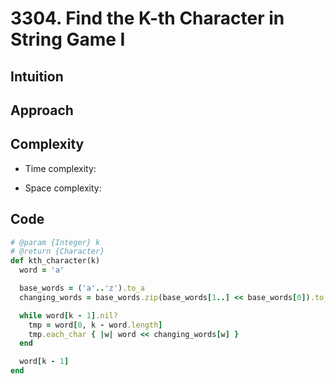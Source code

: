 # 3304. Find the K-th Character in String Game I

## Intuition

## Approach
<!-- Describe your approach to solving the problem. -->

## Complexity

- Time complexity:
<!-- Add your time complexity here, e.g. $$O(n)$$ -->

- Space complexity:
<!-- Add your space complexity here, e.g. $$O(n)$$ -->

## Code

```ruby
# @param {Integer} k
# @return {Character}
def kth_character(k)
  word = 'a'

  base_words = ('a'..'z').to_a
  changing_words = base_words.zip(base_words[1..] << base_words[0]).to_h

  while word[k - 1].nil?
    tmp = word[0, k - word.length]
    tmp.each_char { |w| word << changing_words[w] }
  end

  word[k - 1]
end
```
